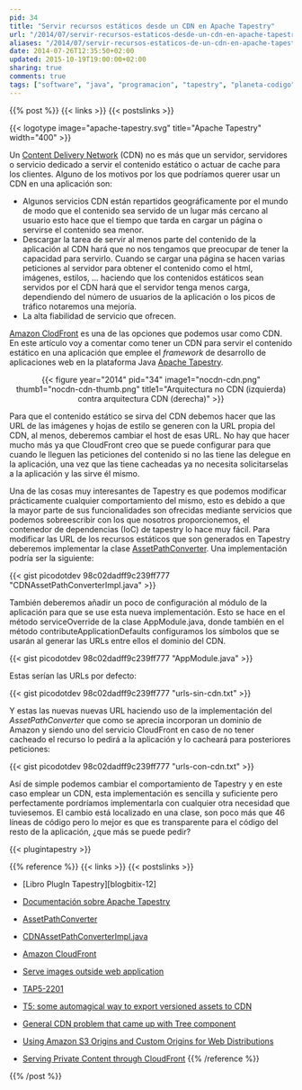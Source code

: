 ```yaml
---
pid: 34
title: "Servir recursos estáticos desde un CDN en Apache Tapestry"
url: "/2014/07/servir-recursos-estaticos-desde-un-cdn-en-apache-tapestry/"
aliases: "/2014/07/servir-recursos-estaticos-de-un-cdn-en-apache-tapestry/"
date: 2014-07-26T12:35:50+02:00
updated: 2015-10-19T19:00:00+02:00
sharing: true
comments: true
tags: ["software", "java", "programacion", "tapestry", "planeta-codigo", "blog-stack"]
---
```


{{% post %}}
{{< links >}}
{{< postslinks >}}

{{< logotype image="apache-tapestry.svg" title="Apache Tapestry" width="400" >}}

Un [Content Delivery Network](https://en.wikipedia.org/wiki/Content_delivery_network) (CDN) no es más que un servidor, servidores o servicio dedicado a servir el contenido estático o actuar de cache para los clientes. Alguno de los motivos por los que podríamos querer usar un CDN en una aplicación son:

* Algunos servicios CDN están repartidos geográficamente por el mundo de modo que el contenido sea servido de un lugar más cercano al usuario esto hace que el tiempo que tarda en cargar un página o servirse el contenido sea menor.
* Descargar la tarea de servir al menos parte del contenido de la aplicación al CDN hará que no nos tengamos que preocupar de tener la capacidad para servirlo. Cuando se cargar una página se hacen varias peticiones al servidor para obtener el contenido como el html, imágenes, estilos, ... haciendo que los contenidos estáticos sean servidos por el CDN hará que el servidor tenga menos carga, dependiendo del número de usuarios de la aplicación o los picos de tráfico notaremos una mejoría.
* La alta fiabilidad de servicio que ofrecen.

[Amazon ClodFront](http://aws.amazon.com/es/cloudfront/) es una de las opciones que podemos usar como CDN. En este artículo voy a comentar como tener un CDN para servir el contenido estático en una aplicación que emplee el _framework_ de desarrollo de aplicaciones web en la plataforma Java [Apache Tapestry](http://tapestry.apache.org/).

<div class="media" style="text-align: center;">
	{{< figure year="2014" pid="34"
    	image1="nocdn-cdn.png" thumb1="nocdn-cdn-thumb.png" title1="Arquitectura no CDN (izquierda) contra arquitectura CDN (derecha)" >}}
</div>

Para que el contenido estático se sirva del CDN debemos hacer que las URL de las imágenes y hojas de estilo se generen con la URL propia del CDN, al menos, deberemos cambiar el host de esas URL. No hay que hacer mucho más ya que CloudFront creo que se puede configurar para que cuando le lleguen las peticiones del contenido si no las tiene las delegue en la aplicación, una vez que las tiene cacheadas ya no necesita solicitarselas a la aplicación y las sirve él mismo.

Una de las cosas muy interesantes de Tapestry es que podemos modificar prácticamente cualquier comportamiento del mismo, esto es debido a que la mayor parte de sus funcionalidades son ofrecidas mediante servicios que podemos sobreescribir con los que nosotros proporcionemos, el contenedor de dependencias (IoC) de tapestry lo hace muy fácil. Para modificar las URL de los recursos estáticos que son generados en Tapestry deberemos implementar la clase [AssetPathConverter](http://tapestry.apache.org/5.3/apidocs/org/apache/tapestry5/services/AssetPathConverter.html). Una implementación podría ser la siguiente:

{{< gist picodotdev 98c02dadff9c239ff777 "CDNAssetPathConverterImpl.java" >}}

También deberemos añadir un poco de configuración al módulo de la aplicación para que se use esta nueva implementación. Esto se hace en el método serviceOverride de la clase AppModule.java, donde también en el método contributeApplicationDefaults configuramos los símbolos que se usarán al generar las URLs entre ellos el dominio del CDN.

{{< gist picodotdev 98c02dadff9c239ff777 "AppModule.java" >}}

Estas serían las URLs por defecto:

{{< gist picodotdev 98c02dadff9c239ff777 "urls-sin-cdn.txt" >}}

Y estas las nuevas nuevas URL haciendo uso de la implementación del _AssetPathConverter_ que como se aprecia incorporan un dominio de Amazon y siendo uno del servicio CloudFront en caso de no tener cacheado el recurso lo pedirá a la aplicación y lo cacheará para posteriores peticiones:

{{< gist picodotdev 98c02dadff9c239ff777 "urls-con-cdn.txt" >}}

Así de simple podemos cambiar el comportamiento de Tapestry y en este caso emplear un CDN, esta implementación es sencilla y suficiente pero perfectamente pordríamos implementarla con cualquier otra necesidad que tuviesemos. El cambio está localizado en una clase, son poco más que 46 líneas de código pero lo mejor es que es transparente para el código del resto de la aplicación, ¿que más se puede pedir?

{{< plugintapestry >}}

{{% reference %}}
{{< links >}}
{{< postslinks >}}
* [Libro PlugIn Tapestry][blogbitix-12]
* [Documentación sobre Apache Tapestry](http://elblogdepicodev.blogspot.com.es/2010/05/documentacion-sobre-apache-tapestry.html)
* [AssetPathConverter](http://tapestry.apache.org/current/apidocs/org/apache/tapestry5/services/AssetPathConverter.html)
* [CDNAssetPathConverterImpl.java](https://code.google.com/p/corner/source/browse/corner3/trunk/src/main/java/corner/asset/services/impl/CDNAssetPathConverterImpl.java)
* [Amazon CloudFront](http://aws.amazon.com/es/cloudfront/dynamic-content/)

* [Serve images outside web application](http://stackoverflow.com/questions/16914673/serve-images-outside-web-application)
* [TAP5-2201](https://issues.apache.org/jira/browse/TAP5-2201)
* [T5: some automagical way to export versioned assets to CDN](http://apache-tapestry-mailing-list-archives.1045711.n5.nabble.com/T5-some-automagical-way-to-export-versioned-assets-to-CDN-td2399058.html)
* [General CDN problem that came up with Tree component](http://apache-tapestry-mailing-list-archives.1045711.n5.nabble.com/General-CDN-problem-that-came-up-with-Tree-component-td5671331.html)
* [Using Amazon S3 Origins and Custom Origins for Web Distributions](http://docs.aws.amazon.com/AmazonCloudFront/latest/DeveloperGuide/DownloadDistS3AndCustomOrigins.html)
* [Serving Private Content through CloudFront](http://docs.aws.amazon.com/AmazonCloudFront/latest/DeveloperGuide/PrivateContent.html)
{{% /reference %}}

{{% /post %}}
